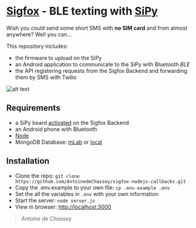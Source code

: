 # [Sigfox](http://www.sigfox.com/) - BLE texting with [SiPy](https://www.pycom.io/product/sipy/)

Wish you could send some short SMS with __no SIM card__ and from almost anywhere? Well you can...

This repository includes:
- the firmware to upload on the SiPy
- an Android application to communicate to the SiPy with Bluetooth _BLE_
- the API registering requests from the Sigfox Backend and forwarding them by SMS with Twilio

![alt text](https://www.pycom.io/wp-content/uploads/2016/10/sipyMultipackTransGX-510x510.png)


## Requirements

- a SiPy board [activated](https://backend.sigfox.com/activate/pycom) on the Sigfox Backend
- an Android phone with Bluetooth
- [Node](https://nodejs.org)
- MongoDB Database: [mLab](https://mlab.com) or [local](https://www.mongodb.com/download-center)

## Installation

- Clone the repo: `git clone https://github.com/AntoinedeChassey/sigfox-nodejs-callbacks.git`
- Copy the .env.example to your own file: `cp .env.example .env`
- Set the all the variables in `.env` with your own information
- Start the server: `node server.js`
- View in browser: <http://localhost:3000>

> *Antoine de Chassey*